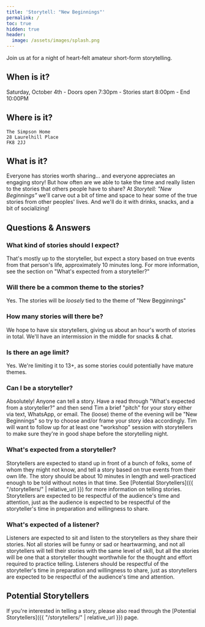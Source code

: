 ```yaml
---
title: 'Storytell: "New Beginnings"'
permalink: /
toc: true
hidden: true
header:
  image: /assets/images/splash.png
---
```


Join us at for a night of heart-felt amateur short-form storytelling.

## When is it?
Saturday, October 4th - Doors open 7:30pm - Stories start 8:00pm - End 10:00PM

## Where is it?
```
The Simpson Home
28 Laurelhill Place
FK8 2JJ
```

## What is it?
Everyone has stories worth sharing... and everyone appreciates an engaging story! But how often are we able to take the time and really listen to the stories that others people have to share?
At *Storytell: "New Beginnings"* we'll carve out a bit of time and space to hear some of the true stories from other peoples' lives. And we'll do it with drinks, snacks, and a bit of socializing!

## Questions & Answers

### What kind of stories should I expect?
That's mostly up to the storyteller, but expect a story based on true events from that person's life, approximately 10 minutes long. For more information, see the section on "What's expected from a storyteller?"

### Will there be a common theme to the stories?
Yes. The stories will be _loosely_ tied to the theme of "New Begginnings"

### How many stories will there be?
We hope to have six storytellers, giving us about an hour's worth of stories in total. We'll have an intermission in the middle for snacks & chat.

### Is there an age limit?
Yes. We're limiting it to 13+, as some stories could potentially have mature themes.

### Can I be a storyteller?
Absolutely! Anyone can tell a story. Have a read through "What's expected from a storyteller?" and then send Tim a brief "pitch" for your story either via text, WhatsApp, or email. The (loose) theme of the evening will be "New Beginnings" so try to choose and/or frame your story idea accordingly. Tim will want to follow up for at least one "workshop" session with storytellers to make sure they're in good shape before the storytelling night.

### What's expected from a storyteller?
Storytellers are expected to stand up in front of a bunch of folks, some of whom they might not know, and tell a story based on true events from their own life. The story should be about 10 minutes in length and well-practiced enough to be told without notes in that time. See [Potential Storytellers]({{ "/storytellers/" | relative_url }}) for more information on telling stories. Storytellers are expected to be respectful of the audience's time and attention, just as the audience is expected to be respectful of the storyteller's time in preparation and willingness to share.

### What's expected of a listener?
Listeners are expected to sit and listen to the storytellers as they share their stories. Not all stories will be funny or sad or heartwarming, and not all storytellers will tell their stories with the same level of skill, but all the stories will be one that a storyteller thought worthwhile for the thought and effort required to practice telling. Listeners should be respectful of the storyteller's time in preparation and willingness to share, just as storytellers are expected to be respectful of the audience's time and attention.

## Potential Storytellers
If you're interested in telling a story, please also read through the [Potential Storytellers]({{ "/storytellers/" | relative_url }}) page.
